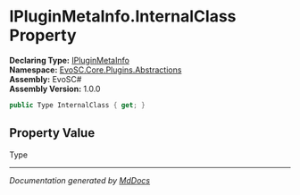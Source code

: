 ﻿<!--  
  <auto-generated>   
    The contents of this file were generated by a tool.  
    Changes to this file may be list if the file is regenerated  
  </auto-generated>   
-->

# IPluginMetaInfo.InternalClass Property

**Declaring Type:** [IPluginMetaInfo](../index.md)  
**Namespace:** [EvoSC.Core.Plugins.Abstractions](../../index.md)  
**Assembly:** EvoSC\#  
**Assembly Version:** 1.0.0

```csharp
public Type InternalClass { get; }
```

## Property Value

Type

___

*Documentation generated by [MdDocs](https://github.com/ap0llo/mddocs)*
